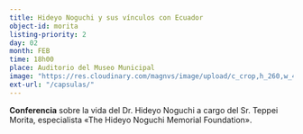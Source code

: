 ```yaml
---
title: Hideyo Noguchi y sus vínculos con Ecuador
object-id: morita
listing-priority: 2
day: 02
month: FEB
time: 18h00
place: Auditorio del Museo Municipal
image: "https://res.cloudinary.com/magnvs/image/upload/c_crop,h_260,w_400/v1517323648/confe-nogu_wdt6qa.jpg"
ext-url: "/capsulas/"
---
```

**Conferencia** sobre la vida del Dr. Hideyo Noguchi a cargo del Sr. Teppei Morita, especialista &laquo;The Hideyo Noguchi Memorial Foundation&raquo;.
